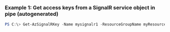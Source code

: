 ### Example 1: Get access keys from a SignalR service object in pipe (autogenerated)
```powershell
PS C:\> Get-AzSignalRKey -Name mysignalr1 -ResourceGroupName myResourceGroup
```

